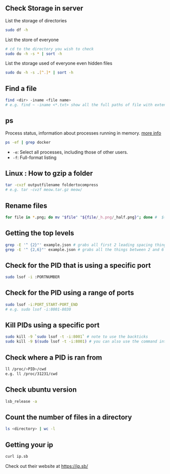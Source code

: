## Check Storage in server
List the storage of directories
```bash
sudo df -h
```
List the store of everyone 
```bash
# cd to the directory you wish to check
sudo du -h -s * | sort -h
```
List the storage used of everyone even hidden files
```bash
sudo du -h -s .[^.]* | sort -h
```

## Find a file 
```bash
find <dir> -iname <file name>
# e.g. find ~ -iname <*.txt> show all the full paths of file with extension .txt
```
## ps
Process status, information about processes running in memory.
[more info](https://ss64.com/bash/ps.html)
```bash
ps -ef | grep docker
```
- `-e`: Select all processes, including those of other users.
- `-f`: Full-format listing

## Linux : How to gzip a folder
```bash
tar -cvzf outputfilename foldertocompress
# e.g. tar -cvzf meow.tar.gz meow/
```

## Rename files
```bash
for file in *.png; do mv "$file" "${file/_h.png/_half.png}"; done #  ${string/substring/substitution}
```

## Getting the top levels
```bash
grep -E '^ {2}"' example.json # grabs all first 2 leading spacing things
grep -E '^ {2,6}"' example.json # grabs all the things between 2 and 6 spacings
```

## Check for the PID that is using a specific port
```bash
sudo lsof -i :PORTNUMBER
```

## Check for the PID using a range of ports
```bash
sudo lsof -i:PORT_START-PORT_END
# e.g. sudo lsof -i:8001-8030
```

## Kill PIDs using a specific port
```bash
sudo kill -9 `sudo lsof -t -i:8001` # note to use the backticks
sudo kill -9 $(sudo lsof -t -i:8001) # you can also use the command interpolation
```
## Check where a PID is ran from
```bash
ll /proc/>PID>/cwd
e.g. ll /proc/31231/cwd
```

## Check ubuntu version
```bash
lsb_release -a
```

## Count the number of files in a directory
```bash
ls <directory> | wc -l
```

## Getting your ip
```bash
curl ip.sb
```
Check out their website at https://ip.sb/